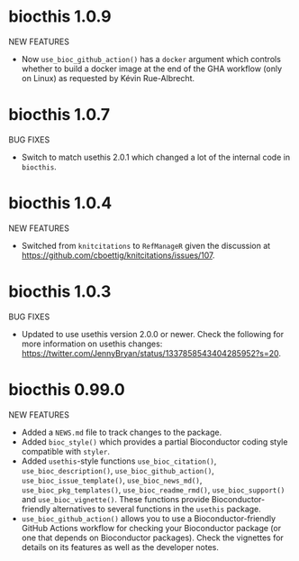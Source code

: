 # biocthis 1.0.9

NEW FEATURES

* Now `use_bioc_github_action()` has a `docker` argument which controls whether
to build a docker image at the end of the GHA workflow (only on Linux) as
requested by Kévin Rue-Albrecht.

# biocthis 1.0.7

BUG FIXES

* Switch to match usethis 2.0.1 which changed a lot of the internal code in
`biocthis`.

# biocthis 1.0.4

NEW FEATURES

* Switched from `knitcitations` to `RefManageR` given the discussion at
<https://github.com/cboettig/knitcitations/issues/107>.

# biocthis 1.0.3

BUG FIXES

* Updated to use usethis version 2.0.0 or newer. Check the following
for more information on usethis changes:
<https://twitter.com/JennyBryan/status/1337858543404285952?s=20>.

# biocthis 0.99.0

NEW FEATURES

* Added a `NEWS.md` file to track changes to the package.
* Added `bioc_style()` which provides a partial Bioconductor coding style
compatible with `styler`.
* Added `usethis`-style functions `use_bioc_citation()`,
`use_bioc_description()`, `use_bioc_github_action()`,
`use_bioc_issue_template()`, `use_bioc_news_md()`, `use_bioc_pkg_templates()`,
`use_bioc_readme_rmd()`, `use_bioc_support()` and `use_bioc_vignette()`. These
functions provide Bioconductor-friendly alternatives to several functions
in the `usethis` package.
* `use_bioc_github_action()` allows you to use a Bioconductor-friendly
GitHub Actions workflow for checking your Bioconductor package (or one that
depends on Bioconductor packages). Check the vignettes for details on its
features as well as the developer notes.
